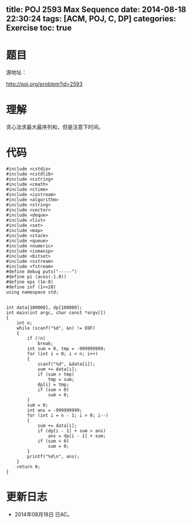 title: POJ 2593 Max Sequence
date: 2014-08-18 22:30:24
tags: [ACM, POJ, C, DP]
categories: Exercise
toc: true
---
# 题目
源地址：

http://poj.org/problem?id=2593

# 理解
贪心法求最大最序列和，但是注意下时间。

<!-- more -->

# 代码
```
#include <cstdio>
#include <cstdlib>
#include <cstring>
#include <cmath>
#include <ctime>
#include <iostream>
#include <algorithm>
#include <string>
#include <vector>
#include <deque>
#include <list>
#include <set>
#include <map>
#include <stack>
#include <queue>
#include <numeric>
#include <iomanip>
#include <bitset>
#include <sstream>
#include <fstream>
#define debug puts("-----")
#define pi (acos(-1.0))
#define eps (1e-8)
#define inf (1<<28)
using namespace std;


int data[100000], dp[100000];
int main(int argc, char const *argv[])
{
    int n;
    while (scanf("%d", &n) != EOF)
    {
        if (!n)
            break;
        int sum = 0, tmp = -999999999;
        for (int i = 0; i < n; i++)
        {
            scanf("%d", &data[i]);
            sum += data[i];
            if (sum > tmp)
                tmp = sum;
            dp[i] = tmp;
            if (sum < 0)
                sum = 0;
        }
        sum = 0;
        int ans = -999999999;
        for (int i = n - 1; i > 0; i--)
        {
            sum += data[i];
            if (dp[i - 1] + sum > ans)
                ans = dp[i - 1] + sum;
            if (sum < 0)
                sum = 0;
        }
        printf("%d\n", ans);
    }
    return 0;
}
```
# 更新日志
- 2014年08月18日 已AC。